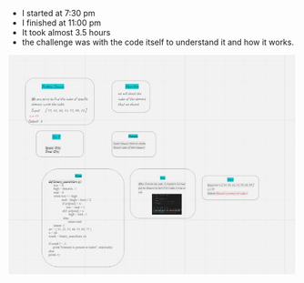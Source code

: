 - I started at 7:30 pm
- I finished at 11:00 pm
- It took almost 3.5 hours 
- the challenge was with the code itself to understand it and how it works.

![](img/binary_search.JPG)
